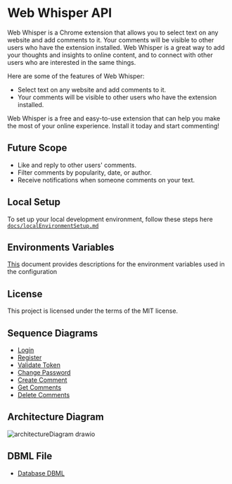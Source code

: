 # Web Whisper API

Web Whisper is a Chrome extension that allows you to select text on any website and add comments to it. Your comments will be visible to other users who have the extension installed.  Web Whisper is a great way to add your thoughts and insights to online content, and to connect with other users who are interested in the same things.

Here are some of the features of Web Whisper:

- Select text on any website and add comments to it.
- Your comments will be visible to other users who have the extension installed.

Web Whisper is a free and easy-to-use extension that can help you make the most of your online experience. Install it today and start commenting!

##  Future Scope
- Like and reply to other users' comments.
- Filter comments by popularity, date, or author.
- Receive notifications when someone comments on your text.

## Local Setup
To set up your local development environment, follow these steps here [`docs/localEnvironmentSetup.md`](docs/localEnvironmentSetup.md)

## Environments Variables
[This](docs/environmentVarsables.md) document provides descriptions for the environment variables used in the configuration

## License
This project is licensed under the terms of the MIT license.

## Sequence Diagrams 
- [Login](docs/login.mermaid)
- [Register](docs/register.mermaid)
- [Validate Token](docs/validateToken.mermaid)
- [Change Password](docs/changePassword.mermaid)
- [Create Comment](docs/createComment.mermaid)
- [Get Comments](docs/getComments.mermaid)
- [Delete Comments](docs/deleteComment.mermaid)

## Architecture Diagram
![architectureDiagram drawio](https://github.com/rohitjha941/blog-bubbles-api/assets/33960527/f36e1a0d-a5d0-45ba-b2a1-1224ed5f85bc)

## DBML File
- [Database DBML](docs/database.dbml)
